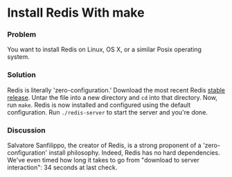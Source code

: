 # Install Redis With make

### Problem

You want to install Redis on Linux, OS X, or a similar Posix operating system.

### Solution

Redis is literally 'zero-configuration.' Download the most recent Redis [stable release](http://code.google.com/p/redis/). 
Untar the file into a new directory and `cd` into that directory. Now, run `make`. Redis 
is now installed and configured using the default configuration. Run `./redis-server` 
to start the server and you're done. 

### Discussion

Salvatore Sanfilippo, the creator of Redis, is a strong proponent of a 'zero-configuration'
install philosophy. Indeed, Redis has no hard dependencies. We've even timed how long it takes
to go from "download to server interaction": 34 seconds at last check. 


